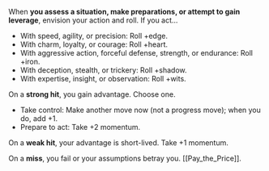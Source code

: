 When **you assess a situation, make preparations, or attempt to gain leverage**, envision your action and roll. If you act... 
- With speed, agility, or precision: Roll +edge. 
- With charm, loyalty, or courage: Roll +heart. 
- With aggressive action, forceful defense, strength, or endurance: Roll +iron. 
- With deception, stealth, or trickery: Roll +shadow. 
- With expertise, insight, or observation: Roll +wits. 

On a **strong hit**, you gain advantage. Choose one. 
- Take control: Make another move now (not a progress move); when you do, add +1. 
- Prepare to act: Take +2 momentum. 

On a **weak hit**, your advantage is short-lived. Take +1 momentum. 

On a **miss**, you fail or your assumptions betray you. [[Pay_the_Price]].